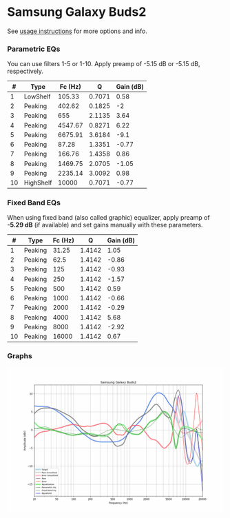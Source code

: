 # Samsung Galaxy Buds2
See [usage instructions](https://github.com/jaakkopasanen/AutoEq#usage) for more options and info.

### Parametric EQs
You can use filters 1-5 or 1-10. Apply preamp of -5.15 dB or -5.15 dB, respectively.

|   # | Type      |   Fc (Hz) |      Q |   Gain (dB) |
|-----|-----------|-----------|--------|-------------|
|   1 | LowShelf  |    105.33 | 0.7071 |        0.58 |
|   2 | Peaking   |    402.62 | 0.1825 |       -2    |
|   3 | Peaking   |    655    | 2.1135 |        3.64 |
|   4 | Peaking   |   4547.67 | 0.8271 |        6.22 |
|   5 | Peaking   |   6675.91 | 3.6184 |       -9.1  |
|   6 | Peaking   |     87.28 | 1.3351 |       -0.77 |
|   7 | Peaking   |    166.76 | 1.4358 |        0.86 |
|   8 | Peaking   |   1469.75 | 2.0705 |       -1.05 |
|   9 | Peaking   |   2235.14 | 3.0092 |        0.98 |
|  10 | HighShelf |  10000    | 0.7071 |       -0.77 |

### Fixed Band EQs
When using fixed band (also called graphic) equalizer, apply preamp of **-5.29 dB** (if available) and set gains manually with these parameters.

|   # | Type    |   Fc (Hz) |      Q |   Gain (dB) |
|-----|---------|-----------|--------|-------------|
|   1 | Peaking |     31.25 | 1.4142 |        1.05 |
|   2 | Peaking |     62.5  | 1.4142 |       -0.86 |
|   3 | Peaking |    125    | 1.4142 |       -0.93 |
|   4 | Peaking |    250    | 1.4142 |       -1.57 |
|   5 | Peaking |    500    | 1.4142 |        0.59 |
|   6 | Peaking |   1000    | 1.4142 |       -0.66 |
|   7 | Peaking |   2000    | 1.4142 |       -0.29 |
|   8 | Peaking |   4000    | 1.4142 |        5.68 |
|   9 | Peaking |   8000    | 1.4142 |       -2.92 |
|  10 | Peaking |  16000    | 1.4142 |        0.67 |

### Graphs
![](./Samsung%20Galaxy%20Buds2.png)
